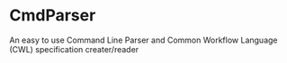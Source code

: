 # CmdParser
An easy to use Command Line Parser and Common Workflow Language (CWL) specification creater/reader
